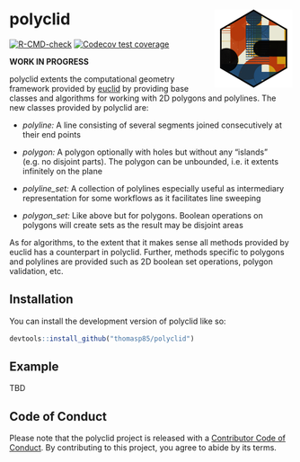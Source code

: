 
<!-- README.md is generated from README.Rmd. Please edit that file -->

# polyclid <a href='https://polyclid.r-euclid.com'><img src="man/figures/logo.png" align="right" height="138.5"/></a>

<!-- badges: start -->

[![R-CMD-check](https://github.com/thomasp85/polyclid/actions/workflows/R-CMD-check.yaml/badge.svg)](https://github.com/thomasp85/polyclid/actions/workflows/R-CMD-check.yaml)
[![Codecov test
coverage](https://codecov.io/gh/thomasp85/polyclid/branch/main/graph/badge.svg)](https://app.codecov.io/gh/thomasp85/polyclid?branch=main)

<!-- badges: end -->

**WORK IN PROGRESS**

polyclid extents the computational geometry framework provided by
[euclid](https://r-euclid.com) by providing base classes and algorithms
for working with 2D polygons and polylines. The new classes provided by
polyclid are:

- *polyline:* A line consisting of several segments joined consecutively
  at their end points

- *polygon:* A polygon optionally with holes but without any “islands”
  (e.g. no disjoint parts). The polygon can be unbounded, i.e. it
  extents infinitely on the plane

- *polyline_set:* A collection of polylines especially useful as
  intermediary representation for some workflows as it facilitates line
  sweeping

- *polygon_set:* Like above but for polygons. Boolean operations on
  polygons will create sets as the result may be disjoint areas

As for algorithms, to the extent that it makes sense all methods
provided by euclid has a counterpart in polyclid. Further, methods
specific to polygons and polylines are provided such as 2D boolean set
operations, polygon validation, etc.

## Installation

You can install the development version of polyclid like so:

``` r
devtools::install_github("thomasp85/polyclid")
```

## Example

TBD

## Code of Conduct

Please note that the polyclid project is released with a [Contributor
Code of
Conduct](https://contributor-covenant.org/version/2/0/CODE_OF_CONDUCT.html).
By contributing to this project, you agree to abide by its terms.
